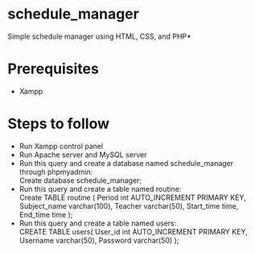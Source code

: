 # schedule_manager
Simple schedule manager using HTML, CSS, and PHP*

<h1>Prerequisites</h1>
<ul>
  <li>Xampp</li> 
</ul>

<h1>Steps to follow</h1>
<ul>
  <li>Run Xampp control panel</li>
  <li>Run Apache server and MySQL server</li>
  <li>Run this query and create a database named schedule_manager through phpmyadmin:<br>
  Create database schedule_manager;
  </li>
  <li>
    Run this query and create a table named routine:<br>
    Create TABLE routine (
    Period int AUTO_INCREMENT PRIMARY KEY,
    Subject_name varchar(100),
    Teacher varchar(50),
    Start_time time,
    End_time time
    );
  </li>
  <li>
    Run this query and create a table named users:<br>
    CREATE TABLE users(
    User_id int AUTO_INCREMENT PRIMARY KEY,
    Username varchar(50),
    Password varchar(50)    
    );
  </li>
</ul>
